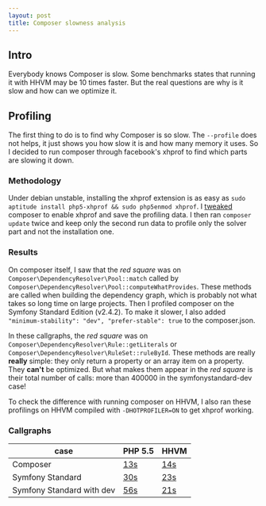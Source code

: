 ```yaml
---
layout: post
title: Composer slowness analysis
---
```

## Intro
Everybody knows Composer is slow. Some benchmarks states that running it with HHVM may be 10 times faster.
But the real questions are why is it slow and how can we optimize it.

## Profiling

The first thing to do is to find why Composer is so slow. The `--profile` does not helps, it just shows you how slow it is and how many memory it uses.
So I decided to run composer through facebook's xhprof to find which parts are slowing it down.

### Methodology

Under debian unstable, installing the xhprof extension is as easy as `sudo aptitude install php5-xhprof && sudo php5enmod xhprof`.
I [tweaked](https://github.com/adriensamson/composer/compare/xhprof) composer to enable xhprof and save the profiling data.
I then ran `composer update` twice and keep only the second run data to profile only the solver part and not the installation one.

### Results

On composer itself, I saw that the *red square* was on `Composer\DependencyResolver\Pool::match` called by `Composer\DependencyResolver\Pool::computeWhatProvides`. These methods are called when building the dependency graph, which is probably not what takes so long time on large projects.
Then I profiled composer on the Symfony Standard Edition (v2.4.2). To make it slower, I also added `"minimum-stability": "dev", "prefer-stable": true` to the composer.json.

In these callgraphs, the *red square* was on `Composer\DependencyResolver\Rule::getLiterals` or `Composer\DependencyResolver\RuleSet::ruleById`. These methods are really **really** simple: they only return a property or an array item on a property. They **can't** be optimized. But what makes them appear in the *red square* is their total number of calls: more than 400000 in the symfonystandard-dev case!

To check the difference with running composer on HHVM, I also ran these profilings on HHVM compiled with `-DHOTPROFILER=ON` to get xhprof working.

### Callgraphs

| case | PHP 5.5 | HHVM |
| ---- | ------- | ---- |
| Composer | [13s](/images/composer/callgraph.composer.php.png) | [14s](/images/composer/callgraph.composer.hhvm.png) |
| Symfony Standard | [30s](/images/composer/callgraph.symfonystandard.php.png) | [23s](/images/composer/callgraph.symfonystandard.hhvm.png) |
| Symfony Standard with dev | [56s](/images/composer/callgraph.symfonystandard-dev.php.png) | [21s](/images/composer/callgraph.symfonystandard-dev.hhvm.png) |

